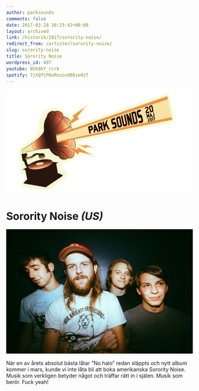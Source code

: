 ```yaml
---
author: parksounds
comments: false
date: 2017-03-28 10:23:42+00:00
layout: archived
link: /historik/2017/sorority-noise/
redirect_from: /artister/sorority-noise/
slug: sorority-noise
title: Sorority Noise
wordpress_id: 497
youtube: BSk8kY_rcrk
spotify: 7jXQfCP0xRnnind08ie0zT
---
```


<img src="/images/2017/logo-1.svg" alt="Park Sounds 2017">


# Sorority Noise _(US)_


<img src="/images/2017/sorority-noise.jpg">

När en av årets absolut bästa låtar ”No halo” redan släppts och nytt album kommer i mars, kunde vi inte låta bli att boka amerikanska Sorority Noise. Musik som verkligen betyder något och träffar rätt in i själen. Musik som berör. Fuck yeah!
